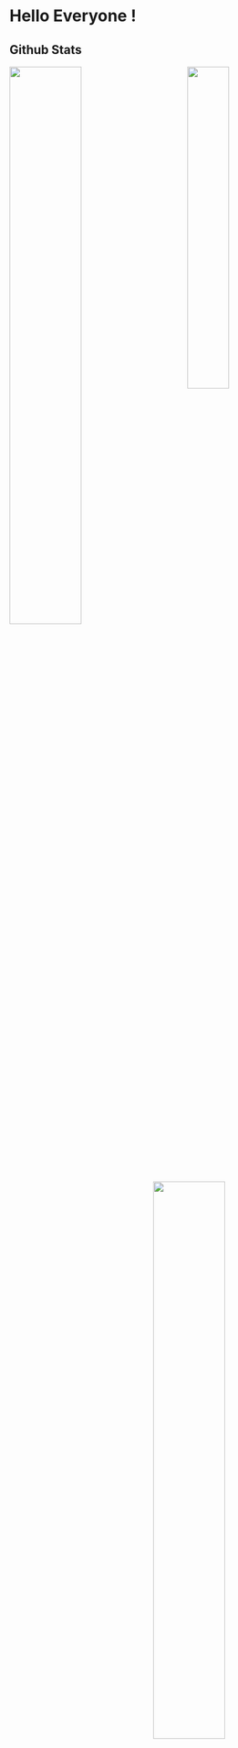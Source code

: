 # Hello Everyone ! 

## Github Stats

<img align="right" width="38%" src="https://i.imgur.com/VxANS89.jpg"/>

  <a href="https://github.com/narendradhafa"><img width="50%" src="https://github-readme-stats.vercel.app/api?username=narendradhafa&theme=radical&title_color=ff3068?"></a>
  <a href="https://github.com/narendradhafa"><img align="right" width="50%" src="[https://i.imgur.com/VxANS89.jpg](https://github-readme-stats.vercel.app/api/top-langs/?username=narendradhafa&theme=radical&title_color=ff3068?)"/></a>
